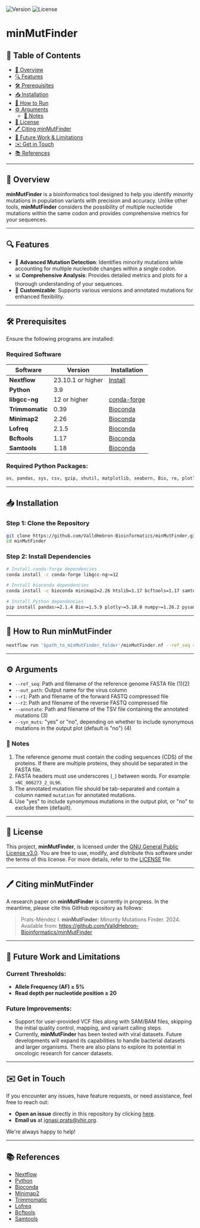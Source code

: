
![Version](https://img.shields.io/badge/Version-1.0.0-blue) ![License](https://img.shields.io/badge/License-GPL_V3-green)

# **minMutFinder**

## 📜 Table of Contents
- [🎯 Overview](#-overview)
- [🔍 Features](#-features)
- [🛠 Prerequisites](#-prerequisites)
- [📥 Installation](#-installation)
- [🚀 How to Run](#-how-to-run-minmutfinder)
- [⚙️ Arguments](#-arguments)
  - [📝 Notes](#-notes)
- [🔏 License](#-license)
- [🖊️ Citing minMutFinder](#-citing-minmutfinder)
- [🔮 Future Work & Limitations](#-future-work-and-limitations)
- [✉️ Get in Touch](#-get-in-touch)
- [📚 References](#-references)

---

## 🎯 Overview

**minMutFinder** is a bioinformatics tool designed to help you identify minority mutations in population variants with precision and accuracy. Unlike other tools, **minMutFinder** considers the possibility of multiple nucleotide mutations within the same codon and provides comprehensive metrics for your sequences.

---

## 🔍 Features

- 🧬 **Advanced Mutation Detection**: Identifies minority mutations while accounting for multiple nucleotide changes within a single codon.
- 📊 **Comprehensive Analysis**: Provides detailed metrics and plots for a thorough understanding of your sequences.
- 🔧 **Customizable**: Supports various versions and annotated mutations for enhanced flexibility.

---

## 🛠 Prerequisites

Ensure the following programs are installed:

### Required Software
| Software      | Version | Installation |
| ------------- | ------- | ------------ |
| **Nextflow**  | 23.10.1 or higher | [Install](https://www.nextflow.io/docs/latest/install.html) |
| **Python**    | 3.9    |  |
| **libgcc-ng** | 12 or higher | [conda-forge](https://conda-forge.org/) |
| **Trimmomatic** | 0.39   | [Bioconda](https://bioconda.github.io/) |
| **Minimap2**  | 2.26    | [Bioconda](https://bioconda.github.io/) |
| **Lofreq**    | 2.1.5   | [Bioconda](https://bioconda.github.io/) |
| **Bcftools**  | 1.17    | [Bioconda](https://bioconda.github.io/) |
| **Samtools**  | 1.18    | [Bioconda](https://bioconda.github.io/) |

### Required Python Packages:
```bash
os, pandas, sys, csv, gzip, shutil, matplotlib, seaborn, Bio, re, plotly, numpy
```

---

## 📥 Installation

### Step 1: Clone the Repository
```bash
git clone https://github.com/ValldHebron-Bioinformatics/minMutFinder.git
cd minMutFinder
```

### Step 2: Install Dependencies
```bash
# Install conda-forge dependencies
conda install -c conda-forge libgcc-ng>=12

# Install bioconda dependencies
conda install -c bioconda minimap2=2.26 htslib=1.17 bcftools=1.17 samtools=1.18 trimmomatic=0.39 lofreq=2.1.5=py39hb7ef6d5_10

# Install Python dependencies
pip install pandas>=2.1.4 Bio>=1.5.9 plotly>=5.18.0 numpy>=1.26.2 pysam>=0.21.0 matplotlib>=3.8.2 seaborn>=0.13.0
```

---

## 🚀 How to Run minMutFinder

```bash
nextflow run '$path_to_minMutFinder_folder'/minMutFinder.nf --ref_seq <reference.fasta> --out_path <output_name> --r1 <forward_reads.fastq.gz> --r2 <reverse_reads.fastq.gz> --annotate <mutations.tsv> --syn_muts yes
```

---

## ⚙️ Arguments

- `--ref_seq`: Path and filename of the reference genome FASTA file (1)(2)
- `--out_path`: Output name for the virus column
- `--r1`: Path and filename of the forward FASTQ compressed file
- `--r2`: Path and filename of the reverse FASTQ compressed file
- `--annotate`: Path and filename of the TSV file containing the annotated mutations (3)
- `--syn_muts`: "yes" or "no", depending on whether to include synonymous mutations in the output plot (default is "no") (4)

### 📝 Notes

  1. The reference genome must contain the coding sequences (CDS) of the proteins. If there are multiple proteins, they should be separated in the FASTA file.
  2. FASTA headers must use underscores (`_`) between words. For example: `>NC_006273_2_UL96`.
  3. The annotated mutation file should be tab-separated and contain a column named `mutation` for annotated mutations.
  4. Use "yes" to include synonymous mutations in the output plot, or "no" to exclude them (default).

---

## 🔏 License

This project, **minMutFinder**, is licensed under the [GNU General Public License v3.0](https://www.gnu.org/licenses/gpl-3.0.html). You are free to use, modify, and distribute this software under the terms of this license. For more details, refer to the [LICENSE](./LICENSE) file.

---

## 🖊️ Citing minMutFinder

A research paper on **minMutFinder** is currently in progress. In the meantime, please cite this GitHub repository as follows:

> Prats-Méndez I. **minMutFinder**: Minority Mutations Finder. 2024. Available from: https://github.com/ValldHebron-Bioinformatics/minMutFinder

---

## 🔮 Future Work and Limitations

### Current Thresholds:
- **Allele Frequency (AF) ≥ 5%**
- **Read depth per nucleotide position ≥ 20**

### Future Improvements:
- Support for user-provided VCF files along with SAM/BAM files, skipping the initial quality control, mapping, and variant calling steps.
- Currently, **minMutFinder** has been tested with viral datasets. Future developments will expand its capabilities to handle bacterial datasets and larger organisms. There are also plans to explore its potential in oncologic research for cancer datasets.

---

## ✉️ Get in Touch

If you encounter any issues, have feature requests, or need assistance, feel free to reach out:

- **Open an issue** directly in this repository by clicking [here](https://github.com/ValldHebron-Bioinformatics/minMutFinder/issues).
- **Email us** at [ignasi.prats@vhir.org](mailto:ignasi.prats@vhir.org).

We're always happy to help!

---

## 📚 References

- [Nextflow](https://www.nextflow.io/)
- [Python](https://www.python.org/)
- [Bioconda](https://bioconda.github.io/)
- [Minimap2](https://github.com/lh3/minimap2)
- [Trimmomatic](http://www.usadellab.org/cms/?page=trimmomatic)
- [Lofreq](https://csb5.github.io/lofreq/)
- [Bcftools](http://samtools.github.io/bcftools/bcftools.html)
- [Samtools](http://www.htslib.org/)
